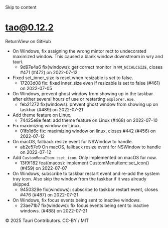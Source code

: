 Skip to content
# tao@0.12.2
ReturnView on GitHub
  * On Windows, fix assigning the wrong mintor rect to undecorated maximized window. This caused a blank window downstream in wry and tauri. 
    * 9d97e4a6 fix(windows): get correct monitor in `WM_NCCALCSIZE`, closes #471 (#472) on 2022-07-12
  * Fixed set_inner_size is reset when resizable is set to false. 
    * 17203d08 fix: fixed inner_size even if resizable is set to false (#461) on 2022-07-05
  * On Windows, prevent ghost window from showing up in the taskbar after either several hours of use or restarting `explorer.exe`. 
    * feb21272 fix(windows): prevent ghost window from showing up on taskbar (#489) on 2022-07-21
  * Add theme feature on Linux. 
    * 74425e8e feat: add theme feature on Linux (#468) on 2022-07-10
  * Fix maximizing window on Linux. 
    * 01fb1d6c fix: maximizing window on linux, closes #442 (#456) on 2022-07-12
  * On macOS, fallback resize event for NSWindow to handle. 
    * ab2e57e9 On macOS, fallback resize event for NSWindow to handle on 2022-07-12
  * Add `CustomMenuItem::set_icon`. Only implemented on macOS for now. 
    * 13f9f182 feat(macos): implement CustomMenuItem::set_icon() (#459) on 2022-07-07
  * On Windows, subscribe to taskbar restart event and re-add the system tray icon. Also skip the window from the taskbar if it was already skipped. 
    * 9450329e fix(windows): subscribe to taskbar restart event, closes #476 (#487) on 2022-07-21
  * On Windows, fix focus events being sent to inactive windows. 
    * 23ae71b7 fix(windows): fix focus events being sent to inactive windows. (#488) on 2022-07-21


© 2025 Tauri Contributors. CC-BY / MIT
